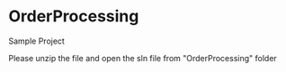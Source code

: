 # OrderProcessing
Sample Project

Please unzip the file and open the sln file from "OrderProcessing" folder
